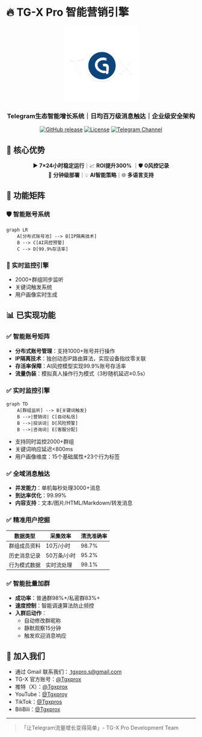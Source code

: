 # 🔥 TG-X Pro 智能营销引擎

<p align="center">
  <img src="docs/assets/tgx.svg" width="200" alt="TG-X Pro Logo">
</p>

<h3 align="center">Telegram生态智能增长系统｜日均百万级消息触达｜企业级安全架构</h3>

<div align="center">
  
[![GitHub release](https://img.shields.io/badge/Release-2.0.0-brightgreen)](https://github.com/yourrepo/tgx-pro/releases)
[![License](https://img.shields.io/badge/License-Commercial-blue)](LICENSE)
[![Telegram Channel](https://img.shields.io/badge/官方频道-@Tgxproc-blue?logo=telegram)](https://t.me/Tgxproc)

</div>

## 🌟 核心优势

<div align="center">

▶️ **7×24小时稳定运行**｜📈  **ROI提升300%** ｜🛡️ **0风控记录**  
🚀 **分钟级部署**｜💡 **AI智能策略**｜🌐 **多语言支持**

</div>

## 🧩 功能矩阵

### 🛡️ 智能账号系统
```mermaid
graph LR
    A[分布式账号池] --> B[IP隔离技术]
    B --> C[AI风控预警]
    C --> D[99.9%存活率]
```

### 📡 实时监控引擎
- 2000+群组同步监听
- 关键词触发系统
- 用户画像实时生成

## 📊 已实现功能

### ✅ 智能账号矩阵
- **分布式账号管理**：支持1000+账号并行操作
- **IP隔离技术**：独创动态IP路由算法，实现设备指纹零关联
- **存活率保障**：AI风控模型实现99.9%账号存活率
- **流量伪装**：模拟真人操作行为模式（3秒随机延迟±0.5s）

### ✅ 实时监控引擎
```mermaid
graph TD
    A[群组监听] --> B{关键词触发}
    B -->|营销词| C[自动私信]
    B -->|投诉词| D[风险预警]
    B -->|咨询词| E[客服分配]
```
- 支持同时监控2000+群组
- 关键词响应延迟<800ms
- 用户画像维度：15个基础属性+23个行为标签

### ✅ 全域消息触达
- **并发能力**：单机每秒处理3000+消息
- **到达率优化**：99.99%
- **内容支持**：文本/图片/HTML/Markdown/转发消息

### ✅ 精准用户挖掘
| 数据类型        | 采集效率      | 清洗准确率 |
|----------------|-------------|----------|
| 群组成员资料     | 10万/小时    | 98.7%    |
| 历史消息记录     | 50万条/小时  | 95.2%    |
| 行为模式数据     | 实时流处理    | 99.1%    |

### ✅ 智能批量加群
- **成功率**：普通群98%+/私密群83%+
- **速度控制**：智能调速算法防止频控
- **入群后动作**：
  - 自动修改群昵称
  - 静默观察15分钟
  - 触发欢迎消息响应

## 🤝 加入我们

- 通过 Gmail 联系我们：<a href="https://mail.google.com/mail/?view=cm&to=tgxpro.s@gmail.com&su=主题&body=正文">
 tgxpro.s@gmail.com
- TG-X 官方账号：<a href="https://t.me/Tgxprox" target="_blank" rel="noopener noreferrer">@Tgxprox</a>
- 推特（X）：<a href="https://x.com/Tgxprox" target="_blank" rel="noopener noreferrer">@Tgxprox</a>
- YouTube：<a href="https://youtube.com/@tgxproy?si=nSpwCm7ATv8ts9sQ" target="_blank" rel="noopener noreferrer">@Tgxproy</a>
- TikTok：<a href="https://www.tiktok.com/@tgxpros?_t=ZT-8unyEL8hVRW&_r=1" target="_blank" rel="noopener noreferrer">@Tgxpros</a>
- BiliBili：<a href="https://x.com/Tgxprox" target="_blank" rel="noopener noreferrer">@Tgxprox</a>
</a> 

---

> 「让Telegram流量增长变得简单」- TG-X Pro Development Team
